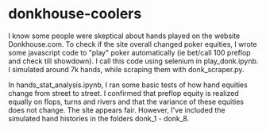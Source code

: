 # donkhouse-coolers

I know some people were skeptical about hands played on the website Donkhouse.com. To check if the site overall changed poker equities, I wrote some javascript code to "play" poker automatically (ie bet/call 100 preflop and check till showdown). I call this code using selenium in play_donk.ipynb. I simulated around 7k hands, while scraping them with donk_scraper.py. 

In hands_stat_analysis.ipynb, I ran some basic tests of how hand equities change from street to street. I confirmed that preflop equity is realized equally on flops, turns and rivers and that the variance of these equities does not change. The site appears fair. However, I've included the simulated hand histories in the folders donk_1 - donk_8.
